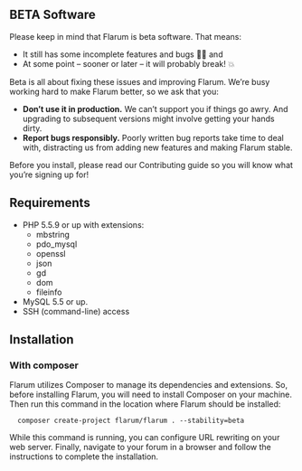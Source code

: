 ## BETA Software

Please keep in mind that Flarum is beta software. That means:

   - It still has some incomplete features and bugs 🐛🐞 and
   - At some point – sooner or later – it will probably break! 💥

Beta is all about fixing these issues and improving Flarum. We’re busy working hard to make Flarum better, so we ask that you:

   - **Don’t use it in production.** We can’t support you if things go awry. And upgrading to subsequent versions might involve getting your hands dirty.
   - **Report bugs responsibly.** Poorly written bug reports take time to deal with, distracting us from adding new features and making Flarum stable.

Before you install, please read our Contributing guide so you will know what you’re signing up for!

## Requirements

- PHP 5.5.9 or up with extensions:
  - mbstring
  - pdo_mysql
  - openssl
  - json
  - gd
  - dom
  - fileinfo
- MySQL 5.5 or up.
- SSH (command-line) access

## Installation

### With composer

Flarum utilizes Composer to manage its dependencies and extensions. So, before installing Flarum, you will need to install Composer on your machine. Then run this command in the location where Flarum should be installed:

  ```
    composer create-project flarum/flarum . --stability=beta
  ```

While this command is running, you can configure URL rewriting on your web server. Finally, navigate to your forum in a browser and follow the instructions to complete the installation.
